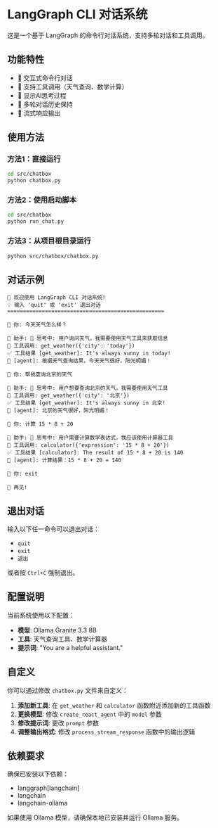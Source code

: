 # LangGraph CLI 对话系统

这是一个基于 LangGraph 的命令行对话系统，支持多轮对话和工具调用。

## 功能特性

- 🤖 交互式命令行对话
- 🔧 支持工具调用（天气查询、数学计算）
- 💭 显示AI思考过程
- 📝 多轮对话历史保持
- 🚀 流式响应输出

## 使用方法

### 方法1：直接运行
```bash
cd src/chatbox
python chatbox.py
```

### 方法2：使用启动脚本
```bash
cd src/chatbox
python run_chat.py
```

### 方法3：从项目根目录运行
```bash
python src/chatbox/chatbox.py
```

## 对话示例

```
🤖 欢迎使用 LangGraph CLI 对话系统!
💡 输入 'quit' 或 'exit' 退出对话
==================================================

👤 你: 今天天气怎么样？

🤖 助手: 🤔 思考中: 用户询问天气，我需要使用天气工具来获取信息
🔧 工具调用: get_weather({'city': 'today'})
✅ 工具结果 [get_weather]: It's always sunny in today!
💬 [agent]: 根据天气查询结果，今天天气很好，阳光明媚！

👤 你: 帮我查询北京的天气

🤖 助手: 🤔 思考中: 用户想要查询北京的天气，我需要使用天气工具
🔧 工具调用: get_weather({'city': '北京'})
✅ 工具结果 [get_weather]: It's always sunny in 北京!
💬 [agent]: 北京的天气很好，阳光明媚！

👤 你: 计算 15 * 8 + 20

🤖 助手: 🤔 思考中: 用户需要计算数学表达式，我应该使用计算器工具
🔧 工具调用: calculator({'expression': '15 * 8 + 20'})
✅ 工具结果 [calculator]: The result of 15 * 8 + 20 is 140
💬 [agent]: 计算结果：15 * 8 + 20 = 140

👤 你: exit

👋 再见!
```

## 退出对话

输入以下任一命令可以退出对话：
- `quit`
- `exit` 
- `退出`

或者按 `Ctrl+C` 强制退出。

## 配置说明

当前系统使用以下配置：
- **模型**: Ollama Granite 3.3 8B
- **工具**: 天气查询工具、数学计算器
- **提示词**: "You are a helpful assistant."

## 自定义

你可以通过修改 `chatbox.py` 文件来自定义：

1. **添加新工具**: 在 `get_weather` 和 `calculator` 函数附近添加新的工具函数
2. **更换模型**: 修改 `create_react_agent` 中的 `model` 参数
3. **修改提示词**: 更改 `prompt` 参数
4. **调整输出格式**: 修改 `process_stream_response` 函数中的输出逻辑

## 依赖要求

确保已安装以下依赖：
- langgraph[langchain]
- langchain
- langchain-ollama

如果使用 Ollama 模型，请确保本地已安装并运行 Ollama 服务。 
